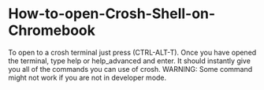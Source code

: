 # How-to-open-Crosh-Shell-on-Chromebook



To open to a crosh terminal just press (CTRL-ALT-T).
Once you have opened the terminal, type help or help_advanced and enter.
It should instantly give you all of the commands you can use of crosh.
WARNING: Some command might not work if you are not in developer mode.
